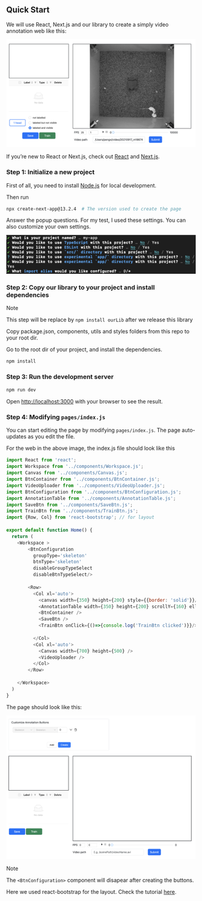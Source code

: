 

## Quick Start

We will use React, Next.js and our library to create a simply video annotation web like this:

![web_page.png](/public/web_page.png)


If you’re new to React or Next.js, check out [React](https://react.dev/learn) and [Next.js](https://nextjs.org/learn/foundations/about-nextjs).



### Step 1: Initialize a new project

First of all, you need to install [Node.js](https://nodejs.org/en/) for local development.

Then run
```bash
npx create-next-app@13.2.4  # The version used to create the page
```

Answer the popup questions. For my test, I used these settings. You can also customize your own settings.

![nextjs_settings.png](/public/nextjs_settings.png)


### Step 2: Copy our library to your project and install dependencies

> [!NOTE]
> This step will be replace by `npm install ourLib` after we release this library

Copy package.json, components, utils and styles folders from this repo to your root dir.

Go to the root dir of your project, and install the dependencies.
```bash
npm install
```

### Step 3: Run the development server

```bash
npm run dev
```

Open [http://localhost:3000](http://localhost:3000) with your browser to see the result.


### Step 4: Modifying `pages/index.js` 
You can start editing the page by modifying `pages/index.js`. The page auto-updates as you edit the file.

For the web in the above image, the index.js file should look like this

```javascript
import React from 'react';
import Workspace from '../components/Workspace.js';
import Canvas from '../components/Canvas.js';
import BtnContainer from '../components/BtnContainer.js';
import VideoUploader from '../components/VideoUploader.js';
import BtnConfiguration from '../components/BtnConfiguration.js';
import AnnotationTable from '../components/AnnotationTable.js';
import SaveBtn from '../components/SaveBtn.js';
import TrainBtn from '../components/TrainBtn.js';
import {Row, Col} from 'react-bootstrap'; // for layout

export default function Home() {
  return (
    <Workspace >
        <BtnConfiguration 
          groupType='skeleton' 
          btnType='skeleton'
          disableGroupTypeSelect
          disableBtnTypeSelect/>
        
        <Row>
          <Col xl='auto'>
            <canvas width={350} height={200} style={{border: 'solid'}}/>
            <AnnotationTable width={350} height={200} scrollY={160} ellipsis />
            <BtnContainer />
            <SaveBtn />
            <TrainBtn onClick={()=>{console.log('TrainBtn clicked')}}/>
            
          </Col>
          <Col xl='auto'>
            <Canvas width={700} height={500} />
            <VideoUploader />
          </Col>
        </Row>

    </Workspace>
  )
}
```
The page should look like this:

![init_page.png](/public/init_page.png)

> [!NOTE]
> The `<BtnConfiguration>` component will disapear after creating the buttons.

Here we used react-bootstrap for the layout. Check the tutorial [here](https://react-bootstrap.netlify.app/docs/layout/grid/#auto-layout-columns).


